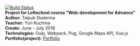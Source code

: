 [![Build Status](https://travis-ci.org/KatsiarynaTsialpuk/Portfolio.svg?branch=develop)](https://travis-ci.org/KatsiarynaTsialpuk/Portfolio)<br>
<b>Project for Loftschool course "Web-development for Advance"</b><br>
<b>Author:</b> Telpuk Ekaterina<br>
<b>Teacher:</b> Yuri Kuchma<br>
<b>Create:</b> June - July 2018<br>
<b>Technologies:</b> Gulp, Webpack, Pug, Google Maps API, Vue.js<br>
<b>Portfolio(project)</b>: [Portfolio](https://katsiarynatsialpuk.github.io/Portfolio/)
